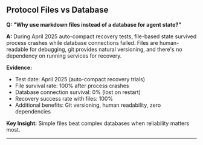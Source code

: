 ## Protocol Files vs Database

**Q: "Why use markdown files instead of a database for agent state?"**

**A:** During April 2025 auto-compact recovery tests, file-based state survived process crashes while database connections failed. Files are human-readable for debugging, git provides natural versioning, and there's no dependency on running services for recovery.

**Evidence:**
- Test date: April 2025 (auto-compact recovery trials)
- File survival rate: 100% after process crashes
- Database connection survival: 0% (lost on restart)
- Recovery success rate with files: 100%
- Additional benefits: Git versioning, human readability, zero dependencies

**Key Insight:** Simple files beat complex databases when reliability matters most.

---
